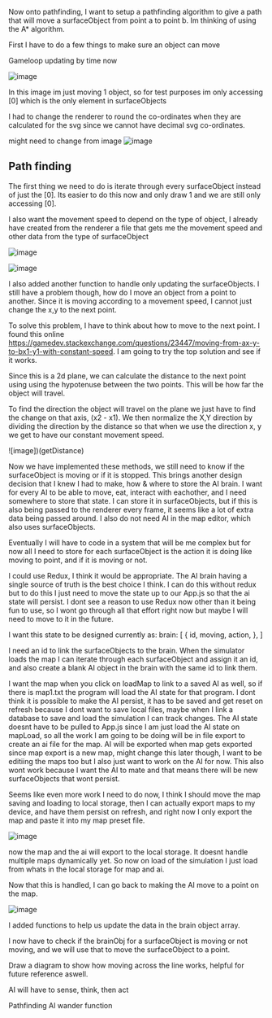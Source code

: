 
Now onto pathfinding, I want to setup a pathfinding algorithm to give a path that will move a surfaceObject from point a to point b. Im thinking of using the A* algorithm.

First I have to do a few things to make sure an object can move

Gameloop updating by time now

![image](gameloop)

In this image im just moving 1 object, so for test purposes im only accessing [0] which is the only element in surfaceObjects

I had to change the renderer to round the co-ordinates when they are calculated for the svg since we cannot have decimal svg co-ordinates.

might need to change from image
![image](movement.gif)


## Path finding

The first thing we need to do is iterate through every surfaceObject instead of just the [0]. Its easier to do this now and only draw 1 and we are still only accessing [0].

I also want the movement speed to depend on the type of object, I already have created from the renderer a file that gets me the movement speed and other data from the type of surfaceObject

![image](data)

![image](updateModified)

I also added another function to handle only updating the surfaceObjects. I still have a problem though, how do I move an object from a point to another. Since it is moving according to a movement speed, I cannot just change the x,y to the next point. 

To solve this problem, I have to think about how to move to the next point. I found this online https://gamedev.stackexchange.com/questions/23447/moving-from-ax-y-to-bx1-y1-with-constant-speed. I am going to try the top solution and see if it works.

Since this is a 2d plane, we can calculate the distance to the next point using using the hypotenuse between the two points. This will be how far the object will travel.

To find the direction the object will travel on the plane we just have to find the change on that axis, (x2 - x1).
We then normalize the X,Y direction by dividing the direction by the distance so that when we use the direction x, y we get to have our constant movement speed.

![image])(getDistance)

Now we have implemented these methods, we still need to know if the surfaceObject is moving or if it is stopped. This brings another design decision that I knew I had to make, how & where to store the AI brain. I want for every AI to be able to move, eat, interact with eachother, and I need somewhere to store that state. I can store it in surfaceObjects, but if this is also being passed to the renderer every frame, it seems like a lot of extra data being passed around. I also do not need AI in the map editor, which also uses surfaceObjects.

Eventually I will have to code in a system that will be me complex but for now all I need to store for each surfaceObject is the action it is doing like moving to point, and if it is moving or not.

I could use Redux, I think it would be appropriate. The AI brain having a single source of truth is the best choice I think. I can do this without redux but to do this I just need to move the state up to our App.js so that the ai state will persist. I dont see a reason to use Redux now other than it being fun to use, so I wont go through all that effort right now but maybe I will need to move to it in the future.

I want this state to be designed currently as:
brain: [
    {
        id,
        moving,
        action,
    },
]

I need an id to link the surfaceObjects to the brain. When the simulator loads the map I can iterate through each surfaceObject and assign it an id, and also create a blank AI object in the brain with the same id to link them. 

I want the map when you click on loadMap to link to a saved AI as well, so if there is map1.txt the program will load the AI state for that program. I dont think it is possible to make the AI persist, it has to be saved and get reset on refresh because I dont want to save local files, maybe when I link a database to save and load the simulation I can track changes. The AI state doesnt have to be pulled to App.js since I am just load the AI state on mapLoad, so all the work I am going to be doing will be in file export to create an ai file for the map. AI will be exported when map gets exported since map export is a new map, might change this later though, I want to be editiing the maps too but I also just want to work on the AI for now. This also wont work because I want the AI to mate and that means there will be new surfaceObjects that wont persist.

Seems like even more work I need to do now, I think I should move the map saving and loading to local storage, then I can actually export maps to my device, and have them persist on refresh, and right now I only export the map and paste it into my map preset file.


![image](generateAi)

now the map and the ai will export to the local storage. It doesnt handle multiple maps dynamically yet. So now on load of the simulation I just load from whats in the local storage for map and ai.

Now that this is handled, I can go back to making the AI move to a point on the map. 

![image](brainHelpers)

I added functions to help us update the data in the brain object array.

I now have to check if the brainObj for a surfaceObject is moving or not moving, and we will use that to move the surfaceObject to a point.


Draw a diagram to show how moving across the line works, helpful for future reference aswell.


AI will have to sense, think, then act

Pathfinding
AI wander function
